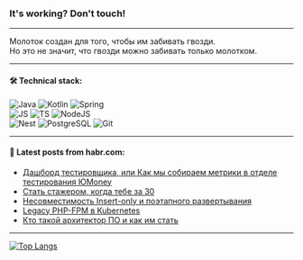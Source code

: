 ### It's working? Don't touch!

---
Молоток создан для того, чтобы им забивать гвозди. <br>
Но это не значит, что гвозди можно забивать только молотком.

---

#### 🛠️ Technical stack:

![Java](https://img.shields.io/badge/Java-informational?logo=Oracle&style=flat&logoColor=white&color=FF4500)
![Kotlin](https://img.shields.io/badge/Kotlin-informational?logo=Kotlin&style=flat&logoColor=white&color=774D97)
![Spring](https://img.shields.io/badge/SpringBoot-informational?logo=SpringBoot&style=flat&logoColor=white&color=6DB33F) <br>
![JS](https://img.shields.io/badge/JS-informational?logo=javaScript&style=flat&logoColor=black&color=F7Df1E)
![TS](https://img.shields.io/badge/TypeScript-informational?logo=typeScript&style=flat&logoColor=black&color=0667A8)
![NodeJS](https://img.shields.io/badge/NodeJS-informational?logo=node.js&style=flat&logoColor=white&color=70A760) <br>
![Nest](https://img.shields.io/badge/NestJS-informational?logo=NestJS&style=flat&logoColor=white&color=E0234E)
![PostgreSQL](https://img.shields.io/badge/PostgreSQL-informational?logo=PostgreSQL&style=flat&logoColor=white&color=DAA520)
![Git](https://img.shields.io/badge/Git-informational?logo=git&style=flat&logoColor=white&color=778899)

___

#### 💬 Latest posts from habr.com:

<!-- BLOG-POST-LIST:START -->
- [Дашборд тестировщика, или Как мы собираем метрики в отделе тестирования ЮMoney](https://habr.com/ru/companies/yoomoney/articles/762644/?utm_source=habrahabr&utm_medium=rss&utm_campaign=762644)
- [Стать стажером, когда тебе за 30](https://habr.com/ru/companies/jetinfosystems/articles/762408/?utm_source=habrahabr&utm_medium=rss&utm_campaign=762408)
- [Несовместимость Insert-only и поэтапного развертывания](https://habr.com/ru/articles/762744/?utm_source=habrahabr&utm_medium=rss&utm_campaign=762744)
- [Legacy PHP-FPM в Kubernetes](https://habr.com/ru/companies/garage8/articles/762742/?utm_source=habrahabr&utm_medium=rss&utm_campaign=762742)
- [Кто такой архитектор ПО и как им стать](https://habr.com/ru/companies/yandex_praktikum/articles/762610/?utm_source=habrahabr&utm_medium=rss&utm_campaign=762610)
<!-- BLOG-POST-LIST:END -->

---
[![Top Langs](https://github-readme-stats-git-master-advtsetting-gmailcom.vercel.app/api/top-langs/?username=zloylis&langs_count=10&hide_title=false&title_color=e6edf3&size_weight=0.5&count_weight=0.5&layout=compact&hide_border=true&theme=dracula)](https://github.com/zloylis)

<!-- ![GitHub stats](https://github-readme-stats-git-master-advtsetting-gmailcom.vercel.app/api?username=zloylis&show_icons=true&hide_border=true&theme=dracula&hide_title=true&include_all_commits=true&count_private=true&hide=contribs&hide_rank=true) -->
